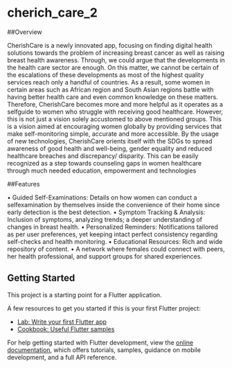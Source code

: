 # cherich_care_2


##Overview

CherishCare is a newly innovated app, focusing on finding digital health solutions towards the problem of increasing breast cancer as well as raising breast health awareness. Through, we could argue that the developments in the health care sector are enough. On this matter, we cannot be certain of the escalations of these developments as most of the highest quality services reach only a handful of countries. As a result, some women in certain areas such as African region and South Asian regions battle with having better health care and even common knowledge on these matters. Therefore, CherishCare becomes more and more helpful as it operates as a selfguide to women who struggle with receiving good healthcare. However, this is not just a vision solely accustomed to above mentioned groups. This is a vision aimed at encouraging women globally by providing services that make self-monitoring simple, accurate and more accessible. By the usage of new technologies, CherishCare orients itself with the SDGs to spread awareness of good health and well-being, gender equality and reduced healthcare breaches and discrepancy/ disparity. This can be easily recognized as a step towards counseling gaps in women healthcare through much needed education, empowerment and technologies 

##Features

• Guided Self-Examinations: Details on how women can conduct a selfexamination by themselves inside the convenience of their home since early detection is the best detection. 
• Symptom Tracking & Analysis: Inclusion of symptoms, analyzing trends; a deeper understanding of changes in breast health. 
• Personalized Reminders: Notifications tailored as per user preferences, yet keeping intact perfect consistency regarding self-checks and health monitoring. 
• Educational Resources: Rich and wide repository of content. 
• A network where females could connect with peers, her health professional, and support groups for shared experiences. 

## Getting Started

This project is a starting point for a Flutter application.

A few resources to get you started if this is your first Flutter project:

- [Lab: Write your first Flutter app](https://docs.flutter.dev/get-started/codelab)
- [Cookbook: Useful Flutter samples](https://docs.flutter.dev/cookbook)

For help getting started with Flutter development, view the
[online documentation](https://docs.flutter.dev/), which offers tutorials,
samples, guidance on mobile development, and a full API reference.
